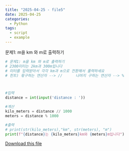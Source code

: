 ```yaml
---
title: "2025-04-25 - file5"
date: 2025-04-25
categories:
  - Python
tags:
  - script
  - example
---
```


문제1: m을 km 와 m로 출력하기

```python
# 문제1: m을 km 와 m로 출력하기 
# 2300미터는 2km과 300m입니다 
# 미터를 입력받아서 각각 km과 m으로 전환해서 풀력하세요 
# 힌트) 몫구하는 연산자 --> //      나머지 구하는 연산자 --> %



#입력
distance = int(input('distance : '))

#계산
kilo_meters = distance // 1000
meters = distance % 1000

#출력 
# print(str(kilo_meters),"km", str(meters), "m")
print(f"{distance}는 {kilo_meters}km와 {meters}m입니다")
```

[Download this file](/assets/files/문제1.py)
